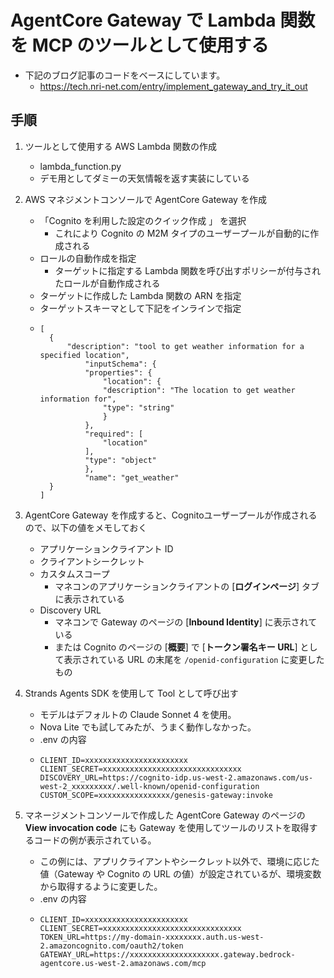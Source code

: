 # AgentCore Gateway で Lambda 関数を MCP のツールとして使用する

* 下記のブログ記事のコードをベースにしています。
  - https://tech.nri-net.com/entry/implement_gateway_and_try_it_out

## 手順

1. ツールとして使用する AWS Lambda 関数の作成
    - lambda_function.py
    - デモ用としてダミーの天気情報を返す実装にしている

1. AWS マネジメントコンソールで AgentCore Gateway を作成
    - 「Cognito を利用した設定のクイック作成 」 を選択
        - これにより Cognito の M2M タイプのユーザープールが自動的に作成される
    - ロールの自動作成を指定
        - ターゲットに指定する Lambda 関数を呼び出すポリシーが付与されたロールが自動作成される
    - ターゲットに作成した Lambda 関数の ARN を指定
    - ターゲットスキーマとして下記をインラインで指定
    - ```
      [
        {
            "description": "tool to get weather information for a specified location",
                "inputSchema": {
                "properties": {
                    "location": {
                    "description": "The location to get weather information for",
                    "type": "string"
                    }
                },
                "required": [
                    "location"
                ],
                "type": "object"
                },
                "name": "get_weather"
        }
      ]

1. AgentCore Gateway を作成すると、Cognitoユーザープールが作成されるので、以下の値をメモしておく
    - アプリケーションクライアント ID
    - クライアントシークレット
    - カスタムスコープ
        - マネコンのアプリケーションクライアントの [**ログインページ**] タブに表示されている
    - Discovery URL
        - マネコンで Gateway のページの [**Inbound Identity**] に表示されている
        - または Cognito のページの [**概要**] で [**トークン署名キー URL**] として表示されている URL の末尾を `/openid-configuration` に変更したもの

1. Strands Agents SDK を使用して Tool として呼び出す
    - モデルはデフォルトの Claude Sonnet 4 を使用。
    - Nova Lite でも試してみたが、うまく動作しなかった。
    - .env の内容
    - ```
      CLIENT_ID=xxxxxxxxxxxxxxxxxxxxxxx
      CLIENT_SECRET=xxxxxxxxxxxxxxxxxxxxxxxxxxxxxxx
      DISCOVERY_URL=https://cognito-idp.us-west-2.amazonaws.com/us-west-2_xxxxxxxxx/.well-known/openid-configuration
      CUSTOM_SCOPE=xxxxxxxxxxxxxxxx/genesis-gateway:invoke
      ```
    
1. マネージメントコンソールで作成した AgentCore Gateway のページの **View invocation code** にも Gateway を使用してツールのリストを取得するコードの例が表示されている。
    - この例には、アプリクライアントやシークレット以外で、環境に応じた値（Gateway や Cognito の URL の値）が設定されているが、環境変数から取得するように変更した。
    - .env の内容
    - ```
      CLIENT_ID=xxxxxxxxxxxxxxxxxxxxxxx
      CLIENT_SECRET=xxxxxxxxxxxxxxxxxxxxxxxxxxxxxxx
      TOKEN_URL=https://my-domain-xxxxxxxx.auth.us-west-2.amazoncognito.com/oauth2/token
      GATEWAY_URL=https://xxxxxxxxxxxxxxxxxxxx.gateway.bedrock-agentcore.us-west-2.amazonaws.com/mcp
      ```

